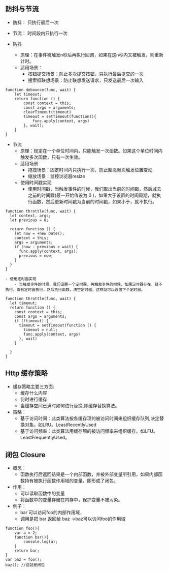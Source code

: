 ## 防抖与节流
- 防抖： 只执行最后一次
- 节流： 时间段内只执行一次
- 防抖

    - 原理：在事件被触发n秒后再执行回调，如果在这n秒内又被触发，则重新计时。
    - 适用场景：
        - 按钮提交场景：防止多次提交按钮，只执行最后提交的一次
        - 搜索框联想场景：防止联想发送请求，只发送最后一次输入
```
function debounce(func, wait) {
    let timeout;
    return function () {
        const context = this;
        const args = arguments;
        clearTimeout(timeout)
        timeout = setTimeout(function(){
            func.apply(context, args)
        }, wait);
    }
}
```
- 节流
    - 原理：规定在一个单位时间内，只能触发一次函数。如果这个单位时间内触发多次函数，只有一次生效。
    - 适用场景
        - 拖拽场景：固定时间内只执行一次，防止超高频次触发位置变动
        - 缩放场景：监控浏览器resize
    - 使用时间戳实现
        - 使用时间戳，当触发事件的时候，我们取出当前的时间戳，然后减去之前的时间戳(最一开始值设为 0 )，如果大于设置的时间周期，就执行函数，然后更新时间戳为当前的时间戳，如果小于，就不执行。
```
function throttle(func, wait) {
  let context, args;
  let previous = 0;

  return function () {
    let now = +new Date();
    context = this;
    args = arguments;
    if (now - previous > wait) {
      func.apply(context, args);
      previous = now;
    }
  }
}
```

    - 使用定时器实现
        - 当触发事件的时候，我们设置一个定时器，再触发事件的时候，如果定时器存在，就不执行，直到定时器执行，然后执行函数，清空定时器，这样就可以设置下个定时器。
```
function throttle(func, wait) {
  let timeout;
  return function () {
    const context = this;
    const args = arguments;
    if (!timeout) {
      timeout = setTimeout(function () {
        timeout = null;
        func.apply(context, args)
      }, wait)
    }

  }
}
```

## Http 缓存策略
- 缓存策略主要三方面:
    - 缓存什么内容
    - 何时进行缓存
    - 当缓存空间已满时如何进行替换,即缓存替换算法。
- 策略：
    - 基于访问时间：此类算法按各缓存项的被访问时间来组织缓存队列,决定替换对象。如LRU。LeastRecentlyUsed
    - 基于访问频率：此类算法用缓存项的被访问频率来组织缓存。如LFU。LeastFrequentlyUsed。


## 闭包 Closure

- 概念：
    - 函数执行后返回结果是一个内部函数，并被外部变量所引用，如果内部函数持有被执行函数作用域的变量，即形成了闭包。
- 作用：
    - 可以读取函数中的变量
    - 将函数中的变量存储在内存中，保护变量不被污染。
- 例子：
    - bar 可以访问foo的内部作用域，
    - 调用是把 bar 返回给 baz ->baz可以访问foo的作用域

```
function foo(){
    var a = 2;
    function bar(){
        console.log(a);
    }
    return bar;
}
var baz = foo();
baz(); //这就是闭包

```